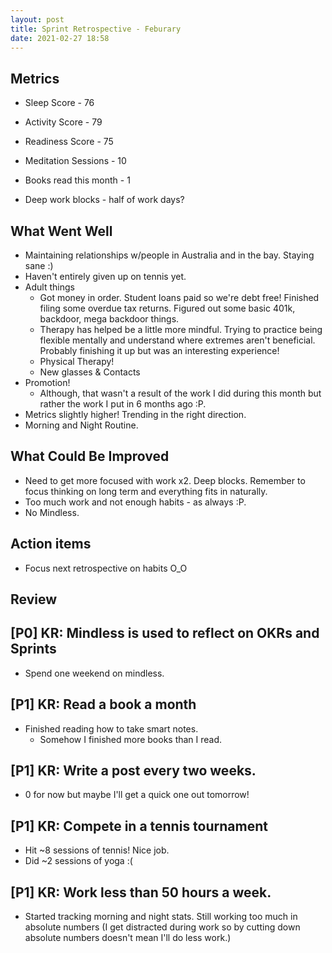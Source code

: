 ```yaml
---
layout: post
title: Sprint Retrospective - Feburary
date: 2021-02-27 18:58
---
```


## Metrics
* Sleep Score - 76
* Activity Score - 79 
* Readiness Score - 75

* Meditation Sessions - 10
* Books read this month - 1
* Deep work blocks - half of work days?

## What Went Well

* Maintaining relationships w/people in Australia and in the bay. Staying sane  :) 
* Haven't entirely given up on tennis yet.
* Adult things
  * Got money in order. Student loans paid so we're debt free! Finished filing some overdue tax
  returns. Figured out some basic 401k, backdoor, mega backdoor things.
  * Therapy has helped be a little more mindful. Trying to practice being flexible mentally and
  understand where extremes aren't beneficial. Probably finishing it up but was an interesting
  experience! 
  * Physical Therapy!
  * New glasses & Contacts
* Promotion!
  * Although, that wasn't a result of the work I did during this month but rather the work I put in
    6 months ago :P.
* Metrics slightly higher! Trending in the right direction.
* Morning and Night Routine.
  
## What Could Be Improved
* Need to get more focused with work x2. Deep blocks. Remember to focus thinking on long term and
  everything fits in naturally.
* Too much work and not enough habits - as always :P.
* No Mindless.

## Action items
* Focus next retrospective on habits O_O 

## Review

## [P0] KR: Mindless is used to reflect on OKRs and Sprints
  * Spend one weekend on mindless.

## [P1] KR: Read a book a month
* Finished reading how to take smart notes.
  * Somehow I finished more books than I read.

## [P1] KR: Write a post every two weeks.
* 0 for now but maybe I'll get a quick one out tomorrow!

## [P1] KR: Compete in a tennis tournament
* Hit ~8 sessions of tennis! Nice job.
* Did ~2 sessions of yoga :(

## [P1] KR: Work less than 50 hours a week.
* Started tracking morning and night stats. Still working too much in absolute numbers (I get
  distracted during work so by cutting down absolute numbers doesn't mean I'll do less work.)

